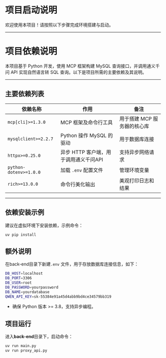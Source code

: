 # 项目启动说明

欢迎使用本项目！请按照以下步骤完成环境搭建与启动。

---

# 项目依赖说明

本项目基于 Python 开发，使用 MCP 框架构建 MySQL 查询接口，并调用通义千问 API 实现自然语言转 SQL 查询。以下是项目所需的主要依赖及其说明。

---

## 主要依赖列表

| 依赖名称               | 作用                                  | 备注                        |
| ---------------------- | ------------------------------------- | --------------------------- |
| `mcp[cli]>=1.3.0`      | MCP 框架及命令行工具                  | 用于搭建 MCP 服务器的核心库 |
| `mysqlclient>=2.2.7`   | Python 操作 MySQL 的驱动              | 用于数据库连接              |
| `httpx>=0.25.0`        | 异步 HTTP 客户端，用于调用通义千问API | 支持异步网络请求            |
| `python-dotenv>=1.0.0` | 加载 `.env` 配置文件                  | 管理环境变量                |
| `rich>=13.0.0`         | 命令行美化输出                        | 美观打印日志和结果          |

---

## 依赖安装示例

建议在虚拟环境下安装依赖，示例命令：

```bash
uv pip install
```



## 额外说明

在back-end目录下新建`.env` 文件，用于存放数据库连接信息，如下：

```bash
DB_HOST=localhost
DB_PORT=3306
DB_USER=root
DB_PASSWORD=yourpassword
DB_NAME=yourdatabase
QWEN_API_KEY=sk-55384e91a45d4abb9bd4ce34579bb319
```

- 确保 Python 版本 >= 3.8，支持异步编程。



## 项目运行

进入**back-end**目录下，启动命令：

```bash
uv run main.py
uv run proxy_api.py
```

